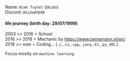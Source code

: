 Name: `Niek Tuytel` (`Okido`)  
Discord: `Okido#3690`  

#### life journey (birth day: 29/07/1999)
2003 >> 2016 = School   
2016 >> 2018 = Mechanic by https://www.peinemann.nl/en/   
2018 >> now = Coding... (`.c`,`.cs`,`.cpp`,`.java`,`.kt`,`.py`, etc.)

Focus mostly on `machine learning`.
